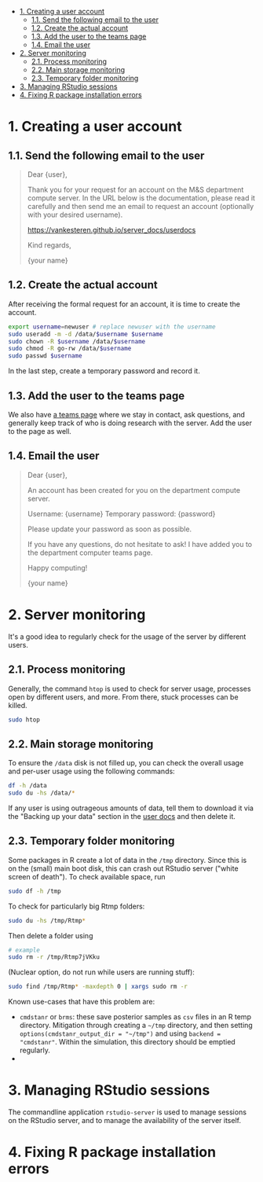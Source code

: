 
- [1. Creating a user account](#1-creating-a-user-account)
  - [1.1. Send the following email to the user](#11-send-the-following-email-to-the-user)
  - [1.2. Create the actual account](#12-create-the-actual-account)
  - [1.3. Add the user to the teams page](#13-add-the-user-to-the-teams-page)
  - [1.4. Email the user](#14-email-the-user)
- [2. Server monitoring](#2-server-monitoring)
  - [2.1. Process monitoring](#21-process-monitoring)
  - [2.2. Main storage monitoring](#22-main-storage-monitoring)
  - [2.3. Temporary folder monitoring](#23-temporary-folder-monitoring)
- [3. Managing RStudio sessions](#3-managing-rstudio-sessions)
- [4. Fixing R package installation errors](#4-fixing-r-package-installation-errors)


# 1. Creating a user account

## 1.1. Send the following email to the user

> Dear {user}, 
>
> Thank you for your request for an account on the M&S department compute server. 
> In the URL below is the documentation, please read it carefully and then send me 
> an email to request an account (optionally with your desired username).
>
> https://vankesteren.github.io/server_docs/userdocs
>
> Kind regards,
>
> {your name}


## 1.2. Create the actual account

After receiving the formal request for an account, it is time to create the account. 

```bash
export username=newuser # replace newuser with the username
sudo useradd -m -d /data/$username $username
sudo chown -R $username /data/$username
sudo chmod -R go-rw /data/$username
sudo passwd $username
```

In the last step, create a temporary password and record it.

## 1.3. Add the user to the teams page

We also have [a teams page](https://teams.microsoft.com/l/team/19%3A477ed710337644a5b2574c82dbf570cc%40thread.tacv2/conversations?groupId=19e1dc59-adab-480a-b191-027682731102&tenantId=d72758a0-a446-4e0f-a0aa-4bf95a4a10e7) where we stay in contact, ask questions, and generally keep track of who is doing research with the server. Add the user to the page as well.

## 1.4. Email the user 

> Dear {user}, 
>
> An account has been created for you on the department compute server.
>
> Username: {username}
> Temporary password: {password}
>
> Please update your password as soon as possible. 
>
> If you have any questions, do not hesitate to ask! I have added you to the department computer teams page.
>
> Happy computing!
>
> {your name}

# 2. Server monitoring

It's a good idea to regularly check for the usage of the server by different users. 

## 2.1. Process monitoring
Generally, the command `htop` is used to check for server usage, processes open by different users, and more. From there, stuck processes can be killed.

```bash
sudo htop
```

## 2.2. Main storage monitoring
To ensure the `/data` disk is not filled up, you can check the overall usage and per-user usage using the following commands:

```bash
df -h /data
sudo du -hs /data/*
```

If any user is using outrageous amounts of data, tell them to download it via the "Backing up your data" section in the [user docs](./userdocs) and then delete it.


## 2.3. Temporary folder monitoring

Some packages in R create a lot of data in the `/tmp` directory. Since this is on the (small) main boot disk, this can crash out RStudio server ("white screen of death"). To check available space, run

```sh
sudo df -h /tmp
```

To check for particularly big Rtmp folders:

```sh
sudo du -hs /tmp/Rtmp*
```

Then delete a folder using
```sh
# example
sudo rm -r /tmp/Rtmp7jVKku
```

(Nuclear option, do not run while users are running stuff):
```sh
sudo find /tmp/Rtmp* -maxdepth 0 | xargs sudo rm -r
```

Known use-cases that have this problem are:

- `cmdstanr` or `brms`: these save posterior samples as `csv` files in an R temp directory. Mitigation through creating a `~/tmp` directory, and then setting `options(cmdstanr_output_dir = "~/tmp")` and using `backend = "cmdstanr"`. Within the simulation, this directory should be emptied regularly.
- 

# 3. Managing RStudio sessions

The commandline application `rstudio-server` is used to manage sessions on the RStudio server, and to manage the availability of the server itself.

# 4. Fixing R package installation errors


